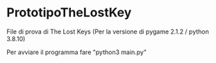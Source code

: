 # PrototipoTheLostKey
File di prova di The Lost Keys
(Per la versione di pygame 2.1.2 / python 3.8.10)

Per avviare il programma fare "python3 main.py"